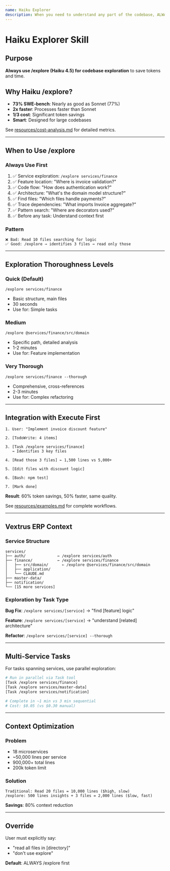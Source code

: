 ```yaml
---
name: Haiku Explorer
description: When you need to understand any part of the codebase, ALWAYS use /explore with Haiku 4.5 first before reading files manually. Use for all codebase exploration, understanding service architecture, finding relevant files, tracing code flow, or answering "where is X" questions. Activates on "where", "find", "understand", "how does", "what is", exploration requests.
---
```


# Haiku Explorer Skill

## Purpose
**Always use /explore (Haiku 4.5) for codebase exploration** to save tokens and time.

## Why Haiku /explore?
- **73% SWE-bench**: Nearly as good as Sonnet (77%)
- **2x faster**: Processes faster than Sonnet
- **1/3 cost**: Significant token savings
- **Smart**: Designed for large codebases

See [resources/cost-analysis.md](resources/cost-analysis.md) for detailed metrics.

---

## When to Use /explore

### Always Use First
1. ✅ Service exploration: `/explore services/finance`
2. ✅ Feature location: "Where is invoice validation?"
3. ✅ Code flow: "How does authentication work?"
4. ✅ Architecture: "What's the domain model structure?"
5. ✅ Find files: "Which files handle payments?"
6. ✅ Trace dependencies: "What imports Invoice aggregate?"
7. ✅ Pattern search: "Where are decorators used?"
8. ✅ Before any task: Understand context first

### Pattern
```
❌ Bad: Read 10 files searching for logic
✅ Good: /explore → identifies 3 files → read only those
```

---

## Exploration Thoroughness Levels

### Quick (Default)
```
/explore services/finance
```
- Basic structure, main files
- 30 seconds
- Use for: Simple tasks

### Medium
```
/explore @services/finance/src/domain
```
- Specific path, detailed analysis
- 1-2 minutes
- Use for: Feature implementation

### Very Thorough
```
/explore services/finance --thorough
```
- Comprehensive, cross-references
- 2-3 minutes
- Use for: Complex refactoring

---

## Integration with Execute First

```
1. User: "Implement invoice discount feature"

2. [TodoWrite: 4 items]

3. [Task /explore services/finance]
   → Identifies 3 key files

4. [Read those 3 files] ← 1,500 lines vs 5,000+

5. [Edit files with discount logic]

6. [Bash: npm test]

7. [Mark done]
```

**Result**: 60% token savings, 50% faster, same quality.

See [resources/examples.md](resources/examples.md) for complete workflows.

---

## Vextrus ERP Context

### Service Structure
```
services/
├── auth/              ← /explore services/auth
├── finance/           ← /explore services/finance
│   ├── src/domain/      ← /explore @services/finance/src/domain
│   ├── application/
│   └── CLAUDE.md
├── master-data/
├── notification/
└── [15 more services]
```

### Exploration by Task Type

**Bug Fix**: `/explore services/[service]` → "find [feature] logic"

**Feature**: `/explore services/[service]` → "understand [related] architecture"

**Refactor**: `/explore services/[service] --thorough`

---

## Multi-Service Tasks

For tasks spanning services, use parallel exploration:

```bash
# Run in parallel via Task tool
[Task /explore services/finance]
[Task /explore services/master-data]
[Task /explore services/notification]

# Complete in ~1 min vs 3 min sequential
# Cost: $0.05 (vs $0.30 manual)
```

---

## Context Optimization

### Problem
- 18 microservices
- ~50,000 lines per service
- 900,000+ total lines
- 200k token limit

### Solution
```
Traditional: Read 20 files = 10,000 lines ($high, slow)
/explore: 500 lines insights + 3 files = 2,000 lines ($low, fast)
```

**Savings**: 80% context reduction

---

## Override

User must explicitly say:
- "read all files in [directory]"
- "don't use explore"

**Default**: ALWAYS /explore first
